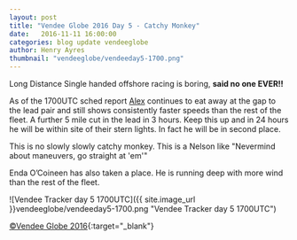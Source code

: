 ```yaml
--- 
layout: post
title: "Vendee Globe 2016 Day 5 - Catchy Monkey"
date:   2016-11-11 16:00:00
categories: blog update vendeeglobe
author: Henry Ayres
thumbnail: "vendeeglobe/vendeeday5-1700.png"
--- 
```


Long Distance Single handed offshore racing is boring, **said no one EVER!!**

As of the 1700UTC sched report [Alex](http://www.alexthomsonracing.com/) continues to eat away at the gap to the lead pair 
and still shows consistently faster speeds than the rest of the fleet.
A further 5 mile cut in the lead in 3 hours.  Keep this up and in 24 hours he will be within site of their stern lights.  In fact he will be in second place.

This is no slowly slowly catchy monkey.  This is a Nelson like "Nevermind about maneuvers, go straight at 'em'"
 
Enda O’Coineen has also taken a place.  He is running deep with more wind than the rest of the fleet.

![Vendee Tracker day 5 1700UTC]({{ site.image_url }}vendeeglobe/vendeeday5-1700.png "Vendee Tracker day 5 1700UTC")

[&copy;Vendee Globe 2016](http://tracking2016.vendeeglobe.org/hp5ip0/){:target="_blank"}